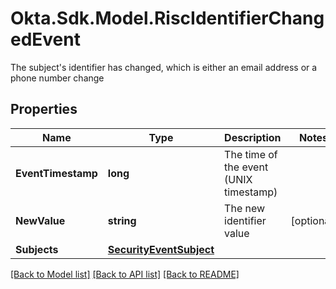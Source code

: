 # Okta.Sdk.Model.RiscIdentifierChangedEvent
The subject's identifier has changed, which is either an email address or a phone number change

## Properties

Name | Type | Description | Notes
------------ | ------------- | ------------- | -------------
**EventTimestamp** | **long** | The time of the event (UNIX timestamp) | 
**NewValue** | **string** | The new identifier value | [optional] 
**Subjects** | [**SecurityEventSubject**](.md) |  | 

[[Back to Model list]](../README.md#documentation-for-models) [[Back to API list]](../README.md#documentation-for-api-endpoints) [[Back to README]](../README.md)

